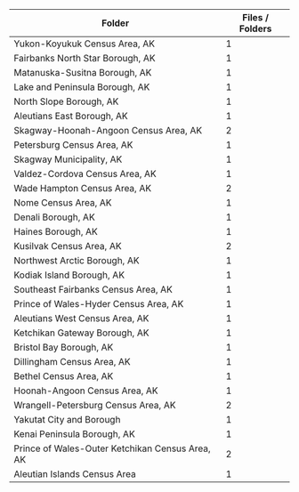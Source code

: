 | Folder                                          |   Files / Folders |
|-------------------------------------------------|-------------------|
| Yukon-Koyukuk Census Area, AK                   |                 1 |
| Fairbanks North Star Borough, AK                |                 1 |
| Matanuska-Susitna Borough, AK                   |                 1 |
| Lake and Peninsula Borough, AK                  |                 1 |
| North Slope Borough, AK                         |                 1 |
| Aleutians East Borough, AK                      |                 1 |
| Skagway-Hoonah-Angoon Census Area, AK           |                 2 |
| Petersburg Census Area, AK                      |                 1 |
| Skagway Municipality, AK                        |                 1 |
| Valdez-Cordova Census Area, AK                  |                 1 |
| Wade Hampton Census Area, AK                    |                 2 |
| Nome Census Area, AK                            |                 1 |
| Denali Borough, AK                              |                 1 |
| Haines Borough, AK                              |                 1 |
| Kusilvak Census Area, AK                        |                 2 |
| Northwest Arctic Borough, AK                    |                 1 |
| Kodiak Island Borough, AK                       |                 1 |
| Southeast Fairbanks Census Area, AK             |                 1 |
| Prince of Wales-Hyder Census Area, AK           |                 1 |
| Aleutians West Census Area, AK                  |                 1 |
| Ketchikan Gateway Borough, AK                   |                 1 |
| Bristol Bay Borough, AK                         |                 1 |
| Dillingham Census Area, AK                      |                 1 |
| Bethel Census Area, AK                          |                 1 |
| Hoonah-Angoon Census Area, AK                   |                 1 |
| Wrangell-Petersburg Census Area, AK             |                 2 |
| Yakutat City and Borough                        |                 1 |
| Kenai Peninsula Borough, AK                     |                 1 |
| Prince of Wales-Outer Ketchikan Census Area, AK |                 2 |
| Aleutian Islands Census Area                    |                 1 |